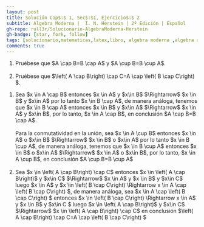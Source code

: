 ```yaml
---
layout: post
title: Solución Cap$:$ 1, Sec$:$1, Ejercicio$:$ 2
subtitle: Algebra Moderna |  I. N. Herstein | 2º Edición | Español
gh-repo: rull3r/Solucionario-AlgebraModerna-Herstein
gh-badge: [star, fork, follow]
tags: [solucionario,matematicas,latex,libro, algebra moderna ,algebra abstracta,conjuntos, grupos]
comments: true
---
```


<div class="box-note">

<ol>
    <li value="a)">
    Pruébese que $A \cap B=B \cap A$ y $A \cup B=B \cup A$.   
    </li><br>
    <li value="b)">
    Pruébese que $\left( A \cap B\right)  \cap C=A \cap \left( B \cap C\right) $.
    </li>
</ol>

</div>

<ol>
    <li value="a)">
        Sea $x \in A \cap B$ entonces $x \in A$ y $x\in B$ $\Rightarrow$ $x \in B$ y $x\in A$ por lo tanto $x \in B \cap A$, de manera análoga, tenemos que $x \in B \cap A$ entonces $x \in B$ y $x\in A$ $\Rightarrow$ $x \in A$ y $x\in B$, por lo tanto, $x \in A \cap B$, en conclusión $A \cap B=B \cap A$.<br><br>	Para la conmutatividad en la unión, sea $x \in A \cup B$ entonces $x \in A$ o $x\in B$ $\Rightarrow$ $x \in B$ o $x\in A$ por lo tanto $x \in B \cup A$, de manera análoga, tenemos que $x \in B \cup A$ entonces $x \in B$ o $x\in A$ $\Rightarrow$ $x \in A$ o $x\in B$, por lo tanto, $x \in A \cup B$, en conclusión $A \cup B=B \cup A$
    </li><br>
    <li value="b)">
    	Sea $x \in \left( A \cap B\right) \cap	C$ entonces $x \in \left( A \cap B\right)$ y $x\in C$ $\Rightarrow$ $x \in A$ y $x \in B$ y $x\in C$ luego $x \in A$ y $x \in \left( B \cap C\right) \Rightarrow x \in A \cap \left( B \cap	C\right) $, de manera análoga, sea $x \in A \cap \left( B \cap	C\right) $ entonces  $x \in \left( B \cap C\right) \Rightarrow x \in A$ y $x \in B$ y $x\in C $ luego $x \in \left( A \cap B\right)$ y $x\in C$ $\Rightarrow$ $x \in \left( A \cap B\right) \cap	C$ en conclusión $\left( A \cap B\right)  \cap C=A \cap \left( B \cap C\right) $
    </li>
</ol>






